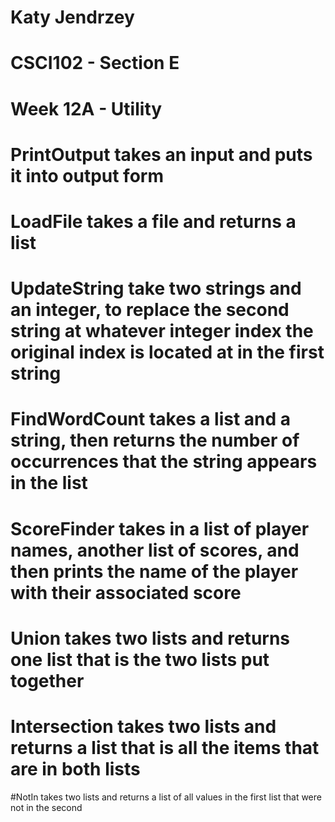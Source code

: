 # Katy Jendrzey
# CSCI102 - Section E
# Week 12A - Utility

# PrintOutput takes an input and puts it into output form

# LoadFile takes a file and returns a list

# UpdateString take two strings and an integer, to replace the second string at whatever integer index the original index is located at in the first string

# FindWordCount takes a list and a string, then returns the number of occurrences that the string appears in the list

# ScoreFinder takes in a list of player names, another list of scores, and then prints the name of the player with their associated score

# Union takes two lists and returns one list that is the two lists put together

# Intersection takes two lists and returns a list that is all the items that are in both lists

#NotIn takes two lists and returns a list of all values in the first list that were not in the second

#